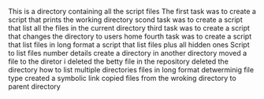 This is a directory containing all the script files
The first task was to create a script that prints the working directory
scond task was to create a script that list all the files in the current directory
third task was to create a script that changes the directory to users home
fourth task was to create a script that list files in long format
a script that list files plus all hidden ones
Script to list files number details
create a directory in another directory
moved a file to the diretor
i deleted the betty file in the repository
deleted the directory
how to list multiple directories files in long format
detwerminig file type
created a symbolic link
copied files from the wroking directory to parent directory
